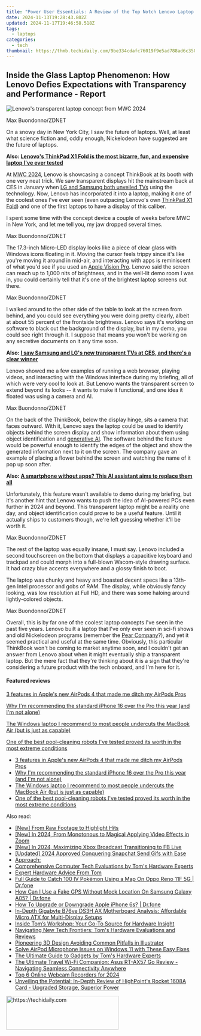 ```yaml
---
title: "Power User Essentials: A Review of the Top Notch Lenovo Laptop's Unmatched Specs and Performance on ZDNet"
date: 2024-11-13T19:28:43.802Z
updated: 2024-11-17T19:46:58.518Z
tags:
  - laptops
categories:
  - tech
thumbnail: https://thmb.techidaily.com/9be334cdafc76019f9e5ad788ad6c3507c69da5b07f01ac5528173fed7156fb9.jpg
---
```


## Inside the Glass Laptop Phenomenon: How Lenovo Defies Expectations with Transparency and Performance - Report

![Lenovo's transparent laptop concept from MWC 2024](https://www.zdnet.com/a/img/resize/67c341c70f95dc0100a78c8ad766ead9c4c890d0/2024/02/21/f55bb2c6-a7a3-42bf-89d9-bc0e5f096cf7/lenovo-thinkbook-transparent-concept-laptop-mwc-zdnet-13.jpg?auto=webp&width=1280)

Max Buondonno/ZDNET

On a snowy day in New York City, I saw the future of laptops. Well, at least what science fiction and, oddly enough, Nickelodeon have suggested are the future of laptops.

**Also: [Lenovo's ThinkPad X1 Fold is the most bizarre, fun, and expensive laptop I've ever tested](https://www.zdnet.com/article/lenovos-thinkpad-x1-fold-is-the-most-bizarre-fun-and-expensive-laptop-ive-ever-tested/)**

At [MWC 2024](https://www.zdnet.com/collection/mwc-2024/), Lenovo is showcasing a concept ThinkBook at its booth with one very neat trick. We saw transparent displays hit the mainstream back at CES in January when [LG and Samsung both unveiled TVs](https://www.zdnet.com/home-and-office/home-entertainment/i-saw-samsung-and-lgs-new-transparent-tvs-at-ces-and-theres-a-clear-winner/) using the technology. Now, Lenovo has incorporated it into a laptop, making it one of the coolest ones I've ever seen (even outpacing Lenovo's own [ThinkPad X1 Fold](https://www.zdnet.com/article/lenovos-thinkpad-x1-fold-is-the-most-bizarre-fun-and-expensive-laptop-ive-ever-tested/)) and one of the first laptops to have a display of this caliber.

I spent some time with the concept device a couple of weeks before MWC in New York, and let me tell you, my jaw dropped several times.

Max Buondonno/ZDNET

The 17.3-inch Micro-LED display looks like a piece of clear glass with Windows icons floating in it. Moving the cursor feels trippy since it's like you're moving it around in mid-air, and interacting with apps is reminiscent of what you'd see if you used an [Apple Vision Pro](https://www.zdnet.com/article/apple-vision-pro-review/). Lenovo said the screen can reach up to 1,000 nits of brightness, and in the well-lit demo room I was in, you could certainly tell that it's one of the brightest laptop screens out there.

Max Buondonno/ZDNET

I walked around to the other side of the table to look at the screen from behind, and you could see everything you were doing pretty clearly, albeit at about 55 percent of the frontside brightness. Lenovo says it's working on software to black out the background of the display, but in my demo, you could see right through it. I suppose that means you won't be working on any secretive documents on it any time soon.

**Also: [I saw Samsung and LG's new transparent TVs at CES, and there's a clear winner](https://www.zdnet.com/home-and-office/home-entertainment/i-saw-samsung-and-lgs-new-transparent-tvs-at-ces-and-theres-a-clear-winner/)**

Lenovo showed me a few examples of running a web browser, playing videos, and interacting with the Windows interface during my briefing, all of which were very cool to look at. But Lenovo wants the transparent screen to extend beyond its looks -- it wants to make it functional, and one idea it floated was using a camera and AI.

Max Buondonno/ZDNET

On the back of the ThinkBook, below the display hinge, sits a camera that faces outward. With it, Lenovo says the laptop could be used to identify objects behind the screen display and show information about them using object identification and [generative AI](https://www.zdnet.com/article/what-is-generative-ai-and-why-is-it-so-popular-heres-everything-you-need-to-know/). The software behind the feature would be powerful enough to identify the edges of the object and show the generated information next to it on the screen. The company gave an example of placing a flower behind the screen and watching the name of it pop up soon after.

**Also: [A smartphone without apps? This AI assistant aims to replace them all](https://www.zdnet.com/article/a-smartphone-without-apps-this-ai-assistant-aims-to-replace-them-all/)**

Unfortunately, this feature wasn't available to demo during my briefing, but it's another hint that Lenovo wants to push the idea of AI-powered PCs even further in 2024 and beyond. This transparent laptop might be a reality one day, and object identification could prove to be a useful feature. Until it actually ships to customers though, we're left guessing whether it'll be worth it.

Max Buondonno/ZDNET

The rest of the laptop was equally insane, I must say. Lenovo included a second touchscreen on the bottom that displays a capacitive keyboard and trackpad and could morph into a full-blown Wacom-style drawing surface. It had crazy blue accents everywhere and a glossy finish to boot. 

The laptop was chunky and heavy and boasted decent specs like a 13th-gen Intel processor and gobs of RAM. The display, while obviously fancy looking, was low resolution at Full HD, and there was some haloing around lightly-colored objects.

Max Buondonno/ZDNET

Overall, this is by far one of the coolest laptop concepts I've seen in the past five years. Lenovo built a laptop that I've only ever seen in sci-fi shows and old Nickelodeon programs (remember the [Pear Company](https://icarly.fandom.com/wiki/Pear%5FCompany)?), and yet it seemed practical and useful at the same time. Obviously, this particular ThinkBook won't be coming to market anytime soon, and I couldn't get an answer from Lenovo about when it might eventually ship a transparent laptop. But the mere fact that they're thinking about it is a sign that they're considering a future product with the tech onboard, and I'm here for it.

#### Featured reviews

[3 features in Apple's new AirPods 4 that made me ditch my AirPods Pros](https://www.zdnet.com/article/3-features-in-apples-new-airpods-4-that-made-me-ditch-my-airpods-pros/ "3 features in Apple's new AirPods 4 that made me ditch my AirPods Pros")

[Why I'm recommending the standard iPhone 16 over the Pro this year (and I'm not alone)](https://www.zdnet.com/article/why-im-recommending-the-standard-iphone-16-over-the-pro-this-year-and-im-not-alone/ "Why I'm recommending the standard iPhone 16 over the Pro this year (and I'm not alone)")

[The Windows laptop I recommend to most people undercuts the MacBook Air (but is just as capable)](https://www.zdnet.com/article/the-windows-laptop-i-recommend-to-most-people-undercuts-the-macbook-air-but-is-just-as-capable/ "The Windows laptop I recommend to most people undercuts the MacBook Air (but is just as capable)")

[One of the best pool-cleaning robots I've tested proved its worth in the most extreme conditions](https://www.zdnet.com/article/one-of-the-best-pool-cleaning-robots-ive-tested-proved-its-worth-in-the-most-extreme-conditions/ "One of the best pool-cleaning robots I've tested proved its worth in the most extreme conditions")

* [3 features in Apple's new AirPods 4 that made me ditch my AirPods Pros](https://www.zdnet.com/article/3-features-in-apples-new-airpods-4-that-made-me-ditch-my-airpods-pros/ "3 features in Apple's new AirPods 4 that made me ditch my AirPods Pros")
* [Why I'm recommending the standard iPhone 16 over the Pro this year (and I'm not alone)](https://www.zdnet.com/article/why-im-recommending-the-standard-iphone-16-over-the-pro-this-year-and-im-not-alone/ "Why I'm recommending the standard iPhone 16 over the Pro this year (and I'm not alone)")
* [The Windows laptop I recommend to most people undercuts the MacBook Air (but is just as capable)](https://www.zdnet.com/article/the-windows-laptop-i-recommend-to-most-people-undercuts-the-macbook-air-but-is-just-as-capable/ "The Windows laptop I recommend to most people undercuts the MacBook Air (but is just as capable)")
* [One of the best pool-cleaning robots I've tested proved its worth in the most extreme conditions](https://www.zdnet.com/article/one-of-the-best-pool-cleaning-robots-ive-tested-proved-its-worth-in-the-most-extreme-conditions/ "One of the best pool-cleaning robots I've tested proved its worth in the most extreme conditions")

<ins class="adsbygoogle"
     style="display:block"
     data-ad-format="autorelaxed"
     data-ad-client="ca-pub-7571918770474297"
     data-ad-slot="1223367746"></ins>

<ins class="adsbygoogle"
     style="display:block"
     data-ad-client="ca-pub-7571918770474297"
     data-ad-slot="8358498916"
     data-ad-format="auto"
     data-full-width-responsive="true"></ins>

<span class="atpl-alsoreadstyle">Also read:</span>
<div><ul>
<li><a href="https://youtube-web.techidaily.com/rom-raw-footage-to-highlight-hits/"><u>[New] From Raw Footage to Highlight Hits</u></a></li>
<li><a href="https://fox-boxes.techidaily.com/new-in-2024-from-monotonous-to-magical-applying-video-effects-in-zoom/"><u>[New] In 2024, From Monotonous to Magical Applying Video Effects in Zoom</u></a></li>
<li><a href="https://facebook-clips.techidaily.com/new-in-2024-maximizing-xbox-broadcast-transitioning-to-fb-live/"><u>[New] In 2024, Maximizing Xbox Broadcast Transitioning to FB Live</u></a></li>
<li><a href="https://snapchat-videos.techidaily.com/updated-2024-approved-conquering-snapchat-send-gifs-with-ease/"><u>[Updated] 2024 Approved Conquering Snapchat Send Gifs with Ease</u></a></li>
<li><a href="https://hardware-reviews.techidaily.com/approach/"><u>Approach:</u></a></li>
<li><a href="https://hardware-reviews.techidaily.com/comprehensive-computer-tech-evaluations-by-toms-hardware-experts/"><u>Comprehensive Computer Tech Evaluations by Tom's Hardware Experts</u></a></li>
<li><a href="https://hardware-reviews.techidaily.com/expert-hardware-advice-from-tom/"><u>Expert Hardware Advice From Tom</u></a></li>
<li><a href="https://android-pokemon-go.techidaily.com/full-guide-to-catch-100-iv-pokemon-using-a-map-on-oppo-reno-11f-5g-drfone-by-drfone-virtual-android/"><u>Full Guide to Catch 100 IV Pokémon Using a Map On Oppo Reno 11F 5G | Dr.fone</u></a></li>
<li><a href="https://fake-location.techidaily.com/how-can-i-use-a-fake-gps-without-mock-location-on-samsung-galaxy-a05-drfone-by-drfone-virtual-android/"><u>How Can I Use a Fake GPS Without Mock Location On Samsung Galaxy A05? | Dr.fone</u></a></li>
<li><a href="https://techidaily.com/how-to-upgrade-or-downgrade-apple-iphone-6s-drfone-by-drfone-ios-system-repair-ios-system-repair/"><u>How To Upgrade or Downgrade Apple iPhone 6s? | Dr.fone</u></a></li>
<li><a href="https://hardware-reviews.techidaily.com/in-depth-gigabyte-b76ve-ds3h-ax-motherboard-analysis-affordable-micro-atx-for-multi-display-setups/"><u>In-Depth Gigabyte B76ve DS3H AX Motherboard Analysis: Affordable Micro ATX for Multi-Display Setups</u></a></li>
<li><a href="https://hardware-reviews.techidaily.com/inside-toms-workshop-your-go-to-source-for-hardware-insight/"><u>Inside Tom’s Workshop: Your Go-To Source for Hardware Insight</u></a></li>
<li><a href="https://hardware-reviews.techidaily.com/navigating-new-tech-frontiers-toms-hardware-evaluations-and-reviews/"><u>Navigating New Tech Frontiers: Tom's Hardware Evaluations and Reviews</u></a></li>
<li><a href="https://article-files.techidaily.com/pioneering-3d-design-avoiding-common-pitfalls-in-illustrator/"><u>Pioneering 3D Design Avoiding Common Pitfalls in Illustrator</u></a></li>
<li><a href="https://sound-issues.techidaily.com/solve-airpod-microphone-issues-on-windows-11-with-these-easy-fixes/"><u>Solve AirPod Microphone Issues on Windows 11 with These Easy Fixes</u></a></li>
<li><a href="https://hardware-reviews.techidaily.com/the-ultimate-guide-to-gadgets-by-toms-hardware-experts/"><u>The Ultimate Guide to Gadgets by Tom's Hardware Experts</u></a></li>
<li><a href="https://hardware-reviews.techidaily.com/the-ultimate-travel-wi-fi-companion-asus-rt-ax57-go-review-navigating-seamless-connectivity-anywhere/"><u>The Ultimate Travel Wi-Fi Companion: Asus RT-AX57 Go Review - Navigating Seamless Connectivity Anywhere</u></a></li>
<li><a href="https://on-screen-recording.techidaily.com/top-6-online-webcam-recorders-for-2024/"><u>Top 6 Online Webcam Recorders for 2024</u></a></li>
<li><a href="https://hardware-reviews.techidaily.com/unveiling-the-potential-in-depth-review-of-highpoints-rocket-1608a-card-upgraded-storage-superior-power/"><u>Unveiling the Potential: In-Depth Review of HighPoint's Rocket 1608A Card - Upgraded Storage, Superior Power</u></a></li>
</ul></div>

<!-- affiliate ads begin -->
<a href="https://aligracehair.sjv.io/c/5597632/1938677/19272" target="_top" id="1938677">
  <img src="//a.impactradius-go.com/display-ad/19272-1938677" border="0" alt="https://techidaily.com" width="300" height="90"/>
</a>
<img height="0" width="0" src="https://aligracehair.sjv.io/i/5597632/1938677/19272" style="position:absolute;visibility:hidden;" border="0" />
<!-- affiliate ads end -->

